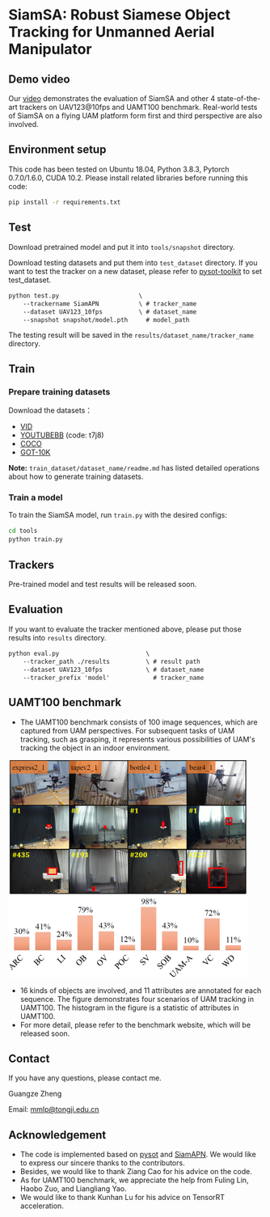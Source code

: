 # SiamSA: Robust Siamese Object Tracking for Unmanned Aerial Manipulator

## Demo video

Our [video](https://youtu.be/XsWBu9hoJp0) demonstrates the evaluation of SiamSA and other 4 state-of-the-art trackers on UAV123@10fps and UAMT100 benchmark. Real-world tests of SiamSA on a flying UAM platform form first and third perspective are also involved.

## Environment setup
This code has been tested on Ubuntu 18.04, Python 3.8.3, Pytorch 0.7.0/1.6.0, CUDA 10.2.
Please install related libraries before running this code: 

```bash
pip install -r requirements.txt
```

## Test
Download pretrained model and put it into `tools/snapshot` directory.

Download testing datasets and put them into `test_dataset` directory. If you want to test the tracker on a new dataset, please refer to [pysot-toolkit](https://github.com/StrangerZhang/pysot-toolkit) to set test_dataset.

```
python test.py 	                    \
	--trackername SiamAPN           \ # tracker_name
	--dataset UAV123_10fps          \ # dataset_name
	--snapshot snapshot/model.pth     # model_path
```

The testing result will be saved in the `results/dataset_name/tracker_name` directory.

## Train

### Prepare training datasets

Download the datasets：
* [VID](http://image-net.org/challenges/LSVRC/2017/)
* [YOUTUBEBB](https://pan.baidu.com/s/1ZTdfqvhIRneGFXur-sCjgg) (code: t7j8)
* [COCO](http://cocodataset.org)
* [GOT-10K](http://got-10k.aitestunion.com/downloads)


**Note:** `train_dataset/dataset_name/readme.md` has listed detailed operations about how to generate training datasets.


### Train a model
To train the SiamSA model, run `train.py` with the desired configs:

```bash
cd tools
python train.py 
```

## Trackers

Pre-trained model and test results will be released soon. 

## Evaluation 
If you want to evaluate the tracker mentioned above, please put those results into  `results` directory.
```
python eval.py 	                      \
	--tracker_path ./results          \ # result path
	--dataset UAV123_10fps            \ # dataset_name
	--tracker_prefix 'model'            # tracker_name
```
## UAMT100 benchmark
- The UAMT100 benchmark consists of 100 image sequences, which are captured from UAM perspectives. For subsequent tasks of UAM tracking, such as grasping, it represents various possibilities of UAM's tracking the object in an indoor environment. 

<img src="README.assets/dataset.png" alt="image-20210915230200440" style="zoom:50%;" />

- 16 kinds of objects are involved, and 11 attributes are annotated for each sequence. The figure demonstrates four scenarios of UAM tracking in UAMT100. The histogram in the figure is a statistic of attributes in UAMT100.
- For more detail, please refer to the benchmark website, which will be released soon. 

## Contact
If you have any questions, please contact me.

Guangze Zheng

Email: [mmlp@tongji.edu.cn](mmlp@tongji.edu.cn)

## Acknowledgement
- The code is implemented based on [pysot](https://github.com/STVIR/pysot) and [SiamAPN](https://github.com/vision4robotics/SiamAPN). We would like to express our sincere thanks to the contributors. 
- Besides, we would like to thank Ziang Cao for his advice on the code. 
- As for UAMT100 benchmark, we appreciate the help from Fuling Lin, Haobo Zuo, and Liangliang Yao. 
- We would like to thank Kunhan Lu for his advice on TensorRT acceleration. 
